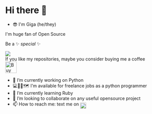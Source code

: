 # Hi there 👋

* 😎 I'm Giga (he/they)

I'm huge fan of Open Source


Be a ✨ _special_ ✨

<!--[![ko-fi](https://ko-fi.com/img/githubbutton_sm.svg)](https://ko-fi.com/Y8Y134NET)
-->
![](https://visitor-badge.glitch.me/badge?page_id=wikicrafter.wikicrafter) <br>
If you like my repositories, maybe you consider buying me a coffee <br>
<a href='https://ko-fi.com/Y8Y134NET' target='_blank'><img height='36' style='border:0px;height:36px;' src='https://cdn.ko-fi.com/cdn/kofi4.png?v=2' border='0' alt='Buy Me a Coffee at ko-fi.com' /></a>


- 🔭 I’m currently working on Python
- 💻📱📍🗺 I'm available for freelance jobs as a python programmer
- 🌱 I’m currently learning Ruby
- 👯 I’m looking to collaborate on any useful opensource project
- 📫 How to reach me: text me on <a href="https://twitter.com/AnchabadzeGiga"><img align="middle" alt="Anchabadze Giga | Twitter" width="19px" src="https://raw.githubusercontent.com/peterthehan/peterthehan/master/assets/twitter.svg" />
</a>


<!--<p align="center"> <img src="https://github-readme-stats.vercel.app/api?username=wikicrafter&show_icons=true&theme=gotham" alt="wikicrafter" />
==>
![wikicrafter](anim/wikicrafter.png)



<!--

You can reach me on <a href="https://twitter.com/AnchabadzeGiga"><img align="middle" alt="Anchabadze Giga | Twitter" width="21px" src="https://raw.githubusercontent.com/peterthehan/peterthehan/master/assets/twitter.svg" />
</a>

[![Top Languages I used](https://github-readme-stats.vercel.app/api/top-langs/?username=wikicrafter&layout=compact)](https://github.com/wikicrafter/github-readme-stats)

<a href="https://www.linkedin.com/in/"username/">
  <img align="left" alt="User name's LinkedIN" width="22px" src="https://raw.githubusercontent.com/peterthehan/peterthehan/master/assets/linkedin.svg" />

<img src="images/image.jpg" align="left" />

- 🔭 I’m currently working on ...
- 🌱 I’m currently learning ...
- 👯 I’m looking to collaborate on ...
- 🤔 I’m looking for help with ...
- 💬 Ask me about ...
- 📫 How to reach me: ...
- 😄 Pronouns: ...
- ⚡ Fun fact: ...
-->
